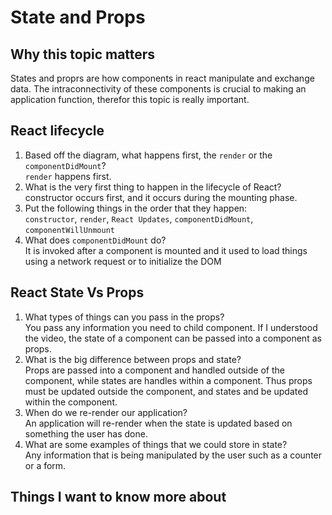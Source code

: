 # State and Props

## Why this topic matters

States and proprs are how components in react manipulate and exchange data. The intraconnectivity of these components is crucial to making an application function, therefor this topic is really important.

## React lifecycle

1. Based off the diagram, what happens first, the `render` or the `componentDidMount`?<br>
`render` happens first.
2. What is the very first thing to happen in the lifecycle of React?<br>
constructor occurs first, and it occurs during the mounting phase.
3. Put the following things in the order that they happen: <br>
`constructor`, `render`, `React Updates`, `componentDidMount`, `componentWillUnmount`<br>
4. What does `componentDidMount` do?<br>
It is invoked after a component is mounted and it used to load things using a network request or to initialize the DOM<br>

## React State Vs Props

1. What types of things can you pass in the props?<br>
You pass any information you need to child component. If I understood the video, the state of a component can be passed into a component as props.
2. What is the big difference between props and state?<br>
Props are passed into a component and handled outside of the component, while states are handles within a component. Thus props must be updated outside the component, and states and be updated within the component.  
3. When do we re-render our application?<br>
An application will re-render when the state is updated based on something the user has done.
4. What are some examples of things that we could store in state?<br>
Any information that is being manipulated by the user such as a counter or a form.

## Things I want to know more about
